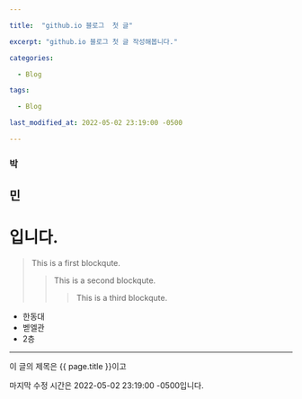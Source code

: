 ```yaml
---

title:  "github.io 블로그  첫 글"

excerpt: "github.io 블로그 첫 글 작성해봅니다."

categories:

  - Blog

tags:

  - Blog

last_modified_at: 2022-05-02 23:19:00 -0500

---
```

### 박
## 민
# 입니다.

> This is a first blockqute.
>	> This is a second blockqute.
>	>	> This is a third blockqute.

* 한동대
 * 벧엘관
  * 2층
  
*******

이 글의 제목은 {{ page.title }}이고

마지막 수정 시간은 2022-05-02 23:19:00 -0500입니다.
